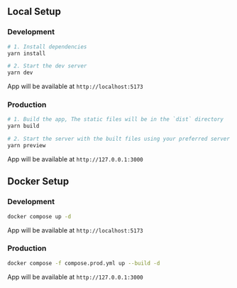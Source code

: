 ## Local Setup

### Development

```bash
# 1. Install dependencies
yarn install

# 2. Start the dev server
yarn dev
```

App will be available at `http://localhost:5173`

### ️Production

```bash
# 1. Build the app, The static files will be in the `dist` directory
yarn build

# 2. Start the server with the built files using your preferred server
yarn preview
```

App will be available at `http://127.0.0.1:3000`

## Docker Setup

### Development

```bash
docker compose up -d
```

App will be available at `http://localhost:5173`

### Production

```bash
docker compose -f compose.prod.yml up --build -d
```

App will be available at `http://127.0.0.1:3000`